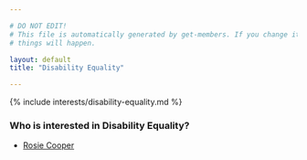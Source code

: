 ```yaml
---

# DO NOT EDIT!
# This file is automatically generated by get-members. If you change it, bad
# things will happen.

layout: default
title: "Disability Equality"

---
```


{% include interests/disability-equality.md %}

### Who is interested in Disability Equality?


* [Rosie Cooper](/members/rosie-cooper.html)
